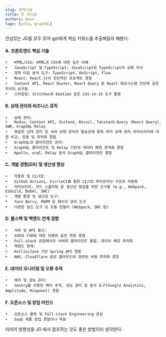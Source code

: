 ```yaml
---
slug: 첫게시글
title: 첫 게시글
authors: Owon
tags: [yolo, graphQL]
---
```




<!-- truncate -->

관심있는 JD를 모두 모아 gpt에게 핵심 키워드를 추출해달라 해봤다.

#### A. 프론트엔드 핵심 기술

	•	HTML/CSS: HTML과 CSS에 대한 깊은 이해
	•	JavaScript 및 TypeScript: JavaScript와 TypeScript의 심화 지식
	•	정적 타입 분석 도구: TypeScript, ReScript, Flow
	•	React: React.js의 전반적인 프로젝트 경험
	•	Context API, React Router, React Query 등 React 에코시스템 전반에 걸친 지식이 요구됨
	•	스타일링: Stitches와 Emotion 같은 CSS-in-JS 도구 활용

#### B. 상태 관리와 비즈니스 로직

	•	상태 관리:
	•	Redux, Context API, Zustand, Recoil, Tanstack-Query (React Query), SWR, GraphQL Relay
	•	복잡한 상태 관리 및 서버 상태 관리의 필요성에 맞춰 여러 상태 관리 라이브러리에 대한 비교, 응용 및 최적화 경험
	•	GraphQL과 클라이언트 관리:
	•	GraphQL 클라이언트 및 Relay 기반의 데이터 페칭 최적화 경험
	•	Apollo, urql, Relay 등의 GraphQL 클라이언트 경험

#### C. 개발 경험(DX) 및 생산성 향상

	•	자동화 및 CI/CD:
	•	GitHub Actions, CircleCI를 통한 CI/CD 파이프라인 구성과 자동화
	•	라이브러리, 코드 스플리팅 등 생산성 향상을 위한 도구들 (e.g., Webpack, Esbuild, Babel, SWC)
	•	개발 환경 및 생산성 도구:
	•	Yarn Berry, PNPM 등 패키지 관리 도구
	•	다양한 빌드 도구 및 모듈 번들러 (Webpack, SWC 등)

#### D. 풀스택 및 백엔드 연계 경험

	•	서버 및 API 통신:
	•	SSR과 CSR에 대한 이해와 실전 적용 경험
	•	Full-stack 관점에서의 서버와 클라이언트 통합, 데이터 페칭 최적화
	•	백엔드 연계:
	•	Kotlin/Java 기반 Spring API 연동
	•	AWS, Cloudflare 같은 클라우드와 관련된 비용 최적화 경험

#### E. 데이터 모니터링 및 오류 추적

	•	에러 및 성능 관리:
	•	Sentry를 이용한 에러 추적, 성능 관리 및 분석 도구(Google Analytics, Amplitude, Mixpanel) 경험

#### F. 오픈소스 및 창업 마인드

	•	오픈소스 활동 및 Full-stack Engineering 관심
	•	SaaS 제품 창업 경험이나 목표

커리어 방향성을 JD 에서 참조하는 것도 좋은 방법이라 생각한다.